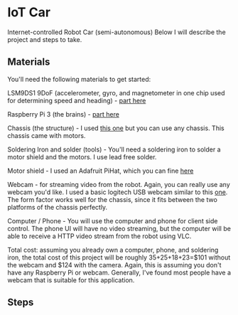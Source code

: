 # IoT Car
Internet-controlled Robot Car (semi-autonomous)
Below I will describe the project and steps to take.

## Materials
You'll need the following materials to get started:

LSM9DS1 9DoF (accelerometer, gyro, and magnetometer in one chip used for determining speed and heading) - [part here](https://learn.sparkfun.com/tutorials/lsm9ds1-breakout-hookup-guide?_ga=2.140200437.734737643.1508941937-1881043274.1507820070)

Raspberry Pi 3 (the brains) - [part here](https://www.raspberrypi.org/products/raspberry-pi-3-model-b/)

Chassis (the structure) - I used [this one](https://www.amazon.com/Wheels-Robot-Chassis-Encoder-Arduino/dp/B01N3PCWHC/ref=sr_1_5?ie=UTF8&qid=1508942240&sr=8-5&keywords=robot+chassis) but you can use any chassis. This chassis came with motors.

Soldering Iron and solder (tools) - You'll need a soldering iron to solder a motor shield and the motors. I use lead free solder.

Motor shield - I used an Adafruit PiHat, which you can fine [here](https://www.amazon.com/Adafruit-16-Channel-PWM-Servo-Raspberry/dp/B00SI1SPHS/ref=sr_1_3?s=industrial&ie=UTF8&qid=1508942339&sr=1-3&keywords=motor+shield+raspberry+pi)

Webcam - for streaming video from the robot. Again, you can really use any webcam you'd like. I used a basic logitech USB webcam similar to this [one](https://www.amazon.com/Ausdom-Webcam-Camera-Microphone-Sliver/dp/B01CZROAT2/ref=sr_1_18_sspa?ie=UTF8&qid=1508942467&sr=8-18-spons&keywords=logitech+usb+webcam&psc=1). The form factor works well for the chassis, since it fits between the two platforms of the chassis perfectly.

Computer / Phone - You will use the computer and phone for client side control. The phone UI will have no video streaming, but the computer will be able to receive a HTTP video stream from the robot using VLC.

Total cost: assuming you already own a computer, phone, and soldering iron, the total cost of this project will be roughly 35+25+18+23=$101 without the webcam and $124 with the camera. Again, this is assuming you don't have any Raspberry Pi or webcam. Generally, I've found most people have a webcam that is suitable for this application.

## Steps
